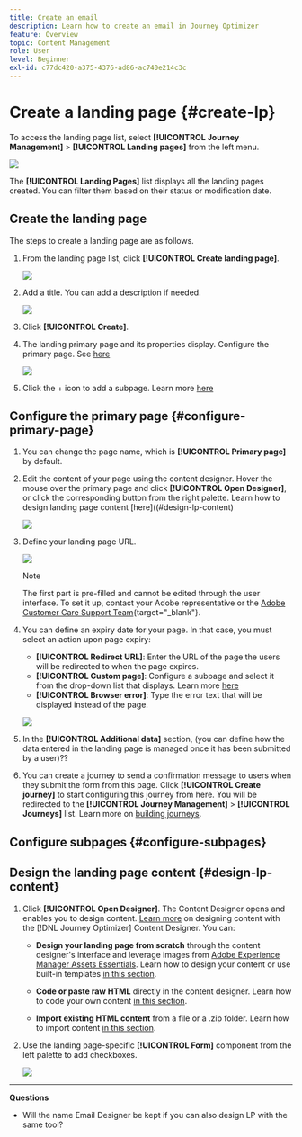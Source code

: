 ```yaml
---
title: Create an email
description: Learn how to create an email in Journey Optimizer
feature: Overview
topic: Content Management
role: User
level: Beginner
exl-id: c77dc420-a375-4376-ad86-ac740e214c3c
---
```

# Create a landing page {#create-lp}

To access the landing page list, select **[!UICONTROL Journey Management]** > **[!UICONTROL Landing pages]** from the left menu.

![](../assets/lp_access-list.png)

The **[!UICONTROL Landing Pages]** list displays all the landing pages created. You can filter them based on their status or modification date.

## Create the landing page

The steps to create a landing page are as follows.

1. From the landing page list, click **[!UICONTROL Create landing page]**.

    ![](../assets/lp_create-lp.png)

1. Add a title. You can add a description if needed.

    ![](../assets/lp_create-lp-details.png)

1. Click **[!UICONTROL Create]**.

1. The landing primary page and its properties display. Configure the primary page. See [here](#design-lp-content)

    ![](../assets/lp_primary-page.png)

1. Click the + icon to add a subpage. Learn more [here](#design-lp-content)

## Configure the primary page {#configure-primary-page}

1. You can change the page name, which is **[!UICONTROL Primary page]** by default.

1. Edit the content of your page using the content designer. Hover the mouse over the primary page and click **[!UICONTROL Open Designer]**, or click the corresponding button from the right palette. Learn how to design landing page content [here]((#design-lp-content)

    ![](../assets/lp_open-designer.png)

1. Define your landing page URL.

    ![](../assets/lp_access-url.png)

    >[!NOTE]
    >
    >The first part is pre-filled and cannot be edited through the user interface. To set it up, contact your Adobe representative or the [Adobe Customer Care Support Team](https://helpx.adobe.com/enterprise/admin-guide.html/enterprise/using/support-for-experience-cloud.ug.html){target="_blank"}.

1. You can define an expiry date for your page. In that case, you must select an action upon page expiry:

    * **[!UICONTROL Redirect URL]**: Enter the URL of the page the users will be redirected to when the page expires.
    * **[!UICONTROL Custom page]**: Configure a subpage and select it from the drop-down list that displays. Learn more [here](#configure-subpages)
    * **[!UICONTROL Browser error]**: Type the error text that will be displayed instead of the page.

    ![](../assets/lp_expiry-date.png)

1. In the **[!UICONTROL Additional data]** section, (you can define how the data entered in the landing page is managed once it has been submitted by a user)??

1. You can create a journey to send a confirmation message to users when they submit the form from this page. Click **[!UICONTROL Create journey]** to start configuring this journey from here. You will be redirected to the **[!UICONTROL Journey Management]** > **[!UICONTROL Journeys]** list. Learn more on [building journeys](../building-journeys/journey-gs.md#jo-build).

## Configure subpages {#configure-subpages}

## Design the landing page content {#design-lp-content}

1. Click **[!UICONTROL Open Designer]**. The Content Designer opens and enables you to design content. [Learn more](../design-emails.md) on designing content with the [!DNL Journey Optimizer] Content Designer. You can:

    * **Design your landing page from scratch** through the content designer's interface and leverage images from [Adobe Experience Manager Assets Essentials](assets-essentials.md). Learn how to design your content or use built-in templates [in this section](../create-email-content.md).

    * **Code or paste raw HTML** directly in the content designer. Learn how to code your own content [in this section](../existing-content.md#import-raw-html-code).

    * **Import existing HTML content** from a file or a .zip folder. Learn how to import content [in this section](../existing-content.md#import-html-content-from-file).

1. Use the landing page-specific **[!UICONTROL Form]** component from the left palette to add checkboxes.

    ![](../assets/lp_designer-form-component.png)

***

**Questions**

* Will the name Email Designer be kept if you can also design LP with the same tool?
